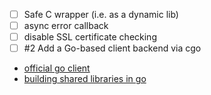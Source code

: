 - [ ] Safe C wrapper (i.e. as a dynamic lib)
- [ ] async error callback
- [ ] disable SSL certificate checking
- [ ] #2 Add a Go-based client backend via cgo
 - [official go client](https://github.com/influxdata/influxdb/tree/master/client)
 - [building shared libraries in go](https://www.darkcoding.net/software/building-shared-libraries-in-go-part-1/)
